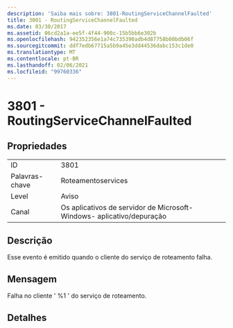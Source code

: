 ```yaml
---
description: 'Saiba mais sobre: 3801-RoutingServiceChannelFaulted'
title: 3801 - RoutingServiceChannelFaulted
ms.date: 03/30/2017
ms.assetid: 06cd2a1a-ee5f-4f44-900c-15b5bb6e302b
ms.openlocfilehash: 942352356e1a74c735390adb4d87758b00bdb06f
ms.sourcegitcommit: ddf7edb67715a5b9a45e3dd44536dabc153c1de0
ms.translationtype: MT
ms.contentlocale: pt-BR
ms.lasthandoff: 02/06/2021
ms.locfileid: "99760336"
---
```

# <a name="3801---routingservicechannelfaulted"></a>3801 - RoutingServiceChannelFaulted

## <a name="properties"></a>Propriedades  
  
|||  
|-|-|  
|ID|3801|  
|Palavras-chave|Roteamentoservices|  
|Level|Aviso|  
|Canal|Os aplicativos de servidor de Microsoft-Windows- aplicativo/depuração|  
  
## <a name="description"></a>Descrição  

 Esse evento é emitido quando o cliente do serviço de roteamento falha.  
  
## <a name="message"></a>Mensagem  

 Falha no cliente ' %1 ' do serviço de roteamento.  
  
## <a name="details"></a>Detalhes
